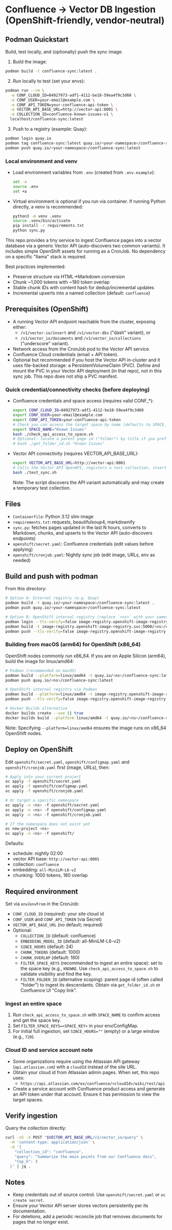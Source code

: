 # Confluence → Vector DB Ingestion (OpenShift-friendly, vendor-neutral)

## Podman Quickstart
Build, test locally, and (optionally) push the sync image.

1. Build the image:
```bash
podman build -t confluence-sync:latest .
```

2. Run locally to test (set your envs):
```bash
podman run --rm \
  -e CONF_CLOUD_ID=84927973-adf1-4112-be18-59ea4f9c3d60 \
  -e CONF_USER=your-email@example.com \
  -e CONF_API_TOKEN=your-confluence-api-token \
  -e VECTOR_API_BASE_URL=http://vector-api:8001 \
  -e COLLECTION_ID=confluence-known-issues-v1 \
  localhost/confluence-sync:latest
```

3. Push to a registry (example: Quay):
```bash
podman login quay.io
podman tag confluence-sync:latest quay.io/<your-namespace>/confluence-sync:latest
podman push quay.io/<your-namespace>/confluence-sync:latest
```

### Local environment and venv
- Load environment variables from `.env` (created from `.env.example`):
  ```bash
  set -a
  source .env
  set +a
  ```
- Virtual environment is optional if you run via container. If running Python directly, a venv is recommended:
  ```bash
  python3 -m venv .venv
  source .venv/bin/activate
  pip install -r requirements.txt
  python sync.py
  ```

This repo provides a tiny service to ingest Confluence pages into a vector database via a generic Vector API (auto-discovers two common variants). It includes simple OpenShift assets for running as a CronJob. No dependency on a specific "llama" stack is required.

Best practices implemented:
- Preserve structure via HTML→Markdown conversion
- Chunk ~1,000 tokens with ~180 token overlap
- Stable chunk IDs with content hash for dedup/incremental updates
- Incremental upserts into a named collection (default: `confluence`)

## Prerequisites (OpenShift)
- A running Vector API endpoint reachable from the cluster, exposing either:
  - `/v1/vector-io/insert` and `/v1/vector-dbs` ("dash" variant), or
  - `/v1/vector_io/documents` and `/v1/vector_io/collections` ("underscore" variant).
- Network access from the CronJob pod to the Vector API service.
- Confluence Cloud credentials (email + API token).
- Optional but recommended if you host the Vector API in-cluster and it uses file-backed storage: a PersistentVolumeClaim (PVC). Define and mount the PVC in your Vector API deployment (in that repo), not in this sync job. This repo does not ship a PVC manifest.

### Quick credential/connectivity checks (before deploying)
- Confluence credentials and space access (requires valid CONF_*):
  ```bash
  export CONF_CLOUD_ID=84927973-adf1-4112-be18-59ea4f9c3d60
  export CONF_USER=your-email@example.com
  export CONF_API_TOKEN=your-confluence-api-token
  # Check you can access the target space by name (defaults to SPACE_NAME="Known Issues")
  export SPACE_NAME="Known Issues"
  bash ./check_api_access_to_space.sh
  # Optional: locate a parent page id ("folder") by title if you prefer folder scoping
  # bash ./get_folder_id.sh "Known Issues"
  ```

- Vector API connectivity (requires VECTOR_API_BASE_URL):
  ```bash
  export VECTOR_API_BASE_URL=http://vector-api:8001
  # Calls the Vector API OpenAPI, registers a test collection, inserts a couple chunks, then queries
  bash ./test_sync.sh
  ```
  Note: The script discovers the API variant automatically and may create a temporary test collection.

## Files
- `Containerfile`: Python 3.12 slim image
- `requirements.txt`: requests, beautifulsoup4, markdownify
- `sync.py`: fetches pages updated in the last N hours, converts to Markdown, chunks, and upserts to the Vector API (auto-discovers endpoints)
- `openshift/secret.yaml`: Confluence credentials (edit values before applying)
- `openshift/cronjob.yaml`: Nightly sync job (edit image, URLs, env as needed)

## Build and push with podman
From this directory:
```bash
# Option A: External registry (e.g. Quay)
podman build -t quay.io/<your-namespace>/confluence-sync:latest .
podman push quay.io/<your-namespace>/confluence-sync:latest

# Option B: OpenShift internal registry (replace `<ns>` with your namespace)
podman login --tls-verify=false image-registry.openshift-image-registry.svc:5000
podman build -t image-registry.openshift-image-registry.svc:5000/<ns>/confluence-sync:latest .
podman push --tls-verify=false image-registry.openshift-image-registry.svc:5000/<ns>/confluence-sync:latest
```

### Building from macOS (arm64) for OpenShift (x86_64)
OpenShift nodes commonly run x86_64. If you are on Apple Silicon (arm64), build the image for linux/amd64:

```bash
# Podman (recommended on macOS)
podman build --platform=linux/amd64 -t quay.io/<ns>/confluence-sync:latest .
podman push quay.io/<ns>/confluence-sync:latest

# OpenShift internal registry via Podman
podman build --platform=linux/amd64 -t image-registry.openshift-image-registry.svc:5000/<ns>/confluence-sync:latest .
podman push --tls-verify=false image-registry.openshift-image-registry.svc:5000/<ns>/confluence-sync:latest

# Docker Buildx alternative
docker buildx create --use || true
docker buildx build --platform linux/amd64 -t quay.io/<ns>/confluence-sync:latest --push .
```

Note: Specifying `--platform=linux/amd64` ensures the image runs on x86_64 OpenShift nodes.

## Deploy on OpenShift
Edit `openshift/secret.yaml`, `openshift/configmap.yaml` and `openshift/cronjob.yaml` first (image, URLs), then:
```bash
# Apply into your current project
oc apply -f openshift/secret.yaml
oc apply -f openshift/configmap.yaml
oc apply -f openshift/cronjob.yaml

# Or target a specific namespace
oc apply -n <ns> -f openshift/secret.yaml
oc apply -n <ns> -f openshift/configmap.yaml
oc apply -n <ns> -f openshift/cronjob.yaml

# If the namespace does not exist yet
oc new-project <ns>
oc apply -n <ns> -f openshift/
```
Defaults:
- schedule: nightly 02:00
- vector API base: `http://vector-api:8001`
- collection: `confluence`
- embedding: `all-MiniLM-L6-v2`
- chunking: 1000 tokens, 180 overlap

## Required environment
Set via `env`/`envFrom` in the CronJob:
- `CONF_CLOUD_ID` (required): your site cloud id
- `CONF_USER` and `CONF_API_TOKEN` (via Secret)
- `VECTOR_API_BASE_URL` (no default; required)
- Optional:
  - `COLLECTION_ID` (default: confluence)
  - `EMBEDDING_MODEL_ID` (default: all-MiniLM-L6-v2)
  - `SINCE_HOURS` (default: 24)
  - `CHUNK_TOKENS` (default: 1000)
  - `CHUNK_OVERLAP` (default: 180)
  - `FILTER_SPACE_KEYS` (recommended to ingest an entire space): set to the space key (e.g., `KNOWN`). Use `check_api_access_to_space.sh` to validate visibility and find the key.
  - `FILTER_FOLDER_ID` (alternative scoping): parent page id (often called "folder") to ingest its descendants. Obtain via `get_folder_id.sh` or Confluence UI "Copy link".

### Ingest an entire space
1) Run `check_api_access_to_space.sh` with `SPACE_NAME` to confirm access and get the space key.
2) Set `FILTER_SPACE_KEYS=<SPACE_KEY>` in your env/ConfigMap.
3) For initial full ingestion, set `SINCE_HOURS=""` (empty) or a large window (e.g., `720`).

### Cloud ID and service account note
- Some organizations require using the Atlassian API gateway (`api.atlassian.com`) with a `cloudId` instead of the site URL.
- Obtain your cloud id from Atlassian admin pages. When set, this repo uses:
  - `https://api.atlassian.com/ex/confluence/<cloudId>/wiki/rest/api`
- Create a service account with Confluence product access and generate an API token under that account. Ensure it has permission to view the target spaces.

## Verify ingestion
Query the collection directly:
```bash
curl -sS -X POST "$VECTOR_API_BASE_URL/v1/vector_io/query" \
  -H 'content-type: application/json' \
  -d '{
    "collection_id": "confluence",
    "query": "Summarize the main points from our Confluence docs",
    "top_k": 3
  }' | jq .
```

## Notes
- Keep credentials out of source control. Use `openshift/secret.yaml` or `oc create secret`.
- Ensure your Vector API server stores vectors persistently per its documentation.
- For deletions, add a periodic reconcile job that removes documents for pages that no longer exist.
